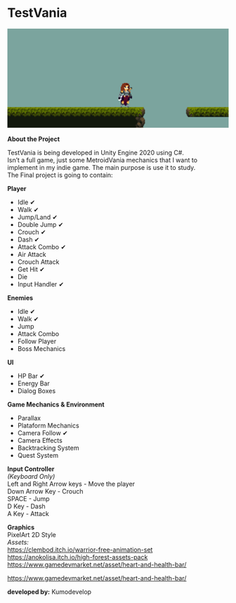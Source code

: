 <!DOCTYPE html>
<html>

<head>
  <meta charset="utf-8">
  <meta name="viewport" content="width=device-width, initial-scale=1.0">
  <link rel="stylesheet" href="https://stackedit.io/style.css" />
</head>

<body class="stackedit">
  <div class="stackedit__html"><h1 id="testvania"><strong>TestVania</strong></h1>
<p><img src="https://github.com/kumodevelop/TestVania/blob/main/gitimg/TestVania.png?raw=true" alt="TesteVania"></p>
<p><strong>About the Project</strong></p>
<p>TestVania is being developed in Unity Engine 2020 using C#.<br>
Isn’t a full game, just some MetroidVania mechanics that I want to implement in my indie game. The main purpose is use it to study.<br>
The Final project is going to contain:</p>
<p><strong>Player</strong></p>
<ul>
<li>Idle ✔</li>
<li>Walk ✔</li>
<li>Jump/Land ✔</li>
<li>Double Jump ✔</li>
<li>Crouch ✔</li>
<li>Dash ✔</li>
<li>Attack Combo ✔</li>
<li>Air Attack</li>
<li>Crouch Attack</li>
<li>Get Hit ✔</li>
<li>Die</li>
<li>Input Handler ✔</li>
</ul>
<p><strong>Enemies</strong></p>
<ul>
<li>Idle ✔</li>
<li>Walk ✔</li>
<li>Jump</li>
<li>Attack Combo</li>
<li>Follow Player</li>
<li>Boss Mechanics</li>
</ul>
<p><strong>UI</strong></p>
<ul>
<li>HP Bar ✔</li>
<li>Energy Bar</li>
<li>Dialog Boxes</li>
</ul>
<p><strong>Game Mechanics &amp; Environment</strong></p>
<ul>
<li>Parallax</li>
<li>Plataform Mechanics</li>
<li>Camera Follow ✔</li>
<li>Camera Effects</li>
<li>Backtracking System</li>
<li>Quest System</li>
</ul>
<p><strong>Input Controller</strong><br>
<em>(Keyboard Only)</em><br>
Left and Right Arrow keys - Move the player<br>
Down Arrow Key - Crouch<br>
SPACE - Jump<br>
D Key - Dash<br>
A Key - Attack</p>
<p><strong>Graphics</strong><br>
PixelArt 2D Style<br>
<em>Assets:</em><br>
<a href="https://clembod.itch.io/warrior-free-animation-set">https://clembod.itch.io/warrior-free-animation-set</a><br>
<a href="https://anokolisa.itch.io/high-forest-assets-pack">https://anokolisa.itch.io/high-forest-assets-pack</a></br>
<a href="https://www.gamedevmarket.net/asset/heart-and-health-bar/">https://www.gamedevmarket.net/asset/heart-and-health-bar/</a></p>
<a href="https://clembod.itch.io/bringer-of-death-free"</a></p>
<a href="https://sventhole.itch.io/prototype-hero-demo">https://www.gamedevmarket.net/asset/heart-and-health-bar/</a></p>
<p><strong>developed by:</strong> Kumodevelop</p>
</div>
</body>

</html>
